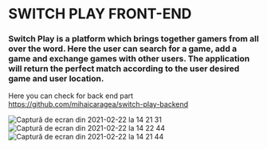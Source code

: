 # SWITCH PLAY FRONT-END 

### Switch Play is a platform which brings together gamers from all over the word. Here the user can search for a game, add a game and exchange games with other users. The application will return the perfect match according to the user desired game and user location.

Here you can check for back end part https://github.com/mihaicaragea/switch-play-backend

![Captură de ecran din 2021-02-22 la 14 21 31](https://user-images.githubusercontent.com/61205164/108715422-86c08080-7523-11eb-8165-a3f1ff2bb1c1.png)
![Captură de ecran din 2021-02-22 la 14 22 44](https://user-images.githubusercontent.com/61205164/108715409-82946300-7523-11eb-8361-f52416b1e4d8.png)
![Captură de ecran din 2021-02-22 la 14 21 44](https://user-images.githubusercontent.com/61205164/108715420-858f5380-7523-11eb-8e57-4ce7d65c2d4a.png)

